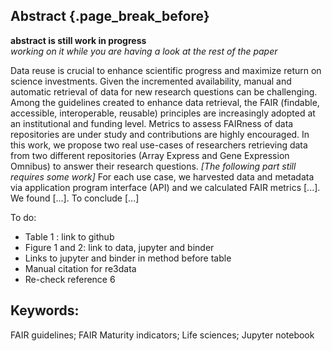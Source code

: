 ## Abstract {.page_break_before}

**abstract is still work in progress**  
*working on it while you are having a look at the rest of the paper*

Data reuse is crucial to enhance scientific progress and maximize return on science investments.
Given the incremented availability, manual and automatic retrieval of data for new research questions can be challenging.
Among the guidelines created to enhance data retrieval, the FAIR (findable, accessible, interoperable, reusable) principles are increasingly adopted at an institutional and funding level.
Metrics to assess FAIRness of data repositories are under study and contributions are highly encouraged.
In this work, we propose two real use-cases of researchers retrieving data from two different repositories (Array Express and Gene Expression Omnibus) to answer their research questions.
*[The following part still requires some work]*  For each use case, we harvested data and metadata via application program interface (API) and we calculated FAIR metrics [...].
We found [...]. To conclude [...]

To do:

- Table 1 : link to github  
- Figure 1 and 2: link to data, jupyter and binder  
- Links to jupyter and binder in method before table  
- Manual citation for re3data  
- Re-check reference 6  

## Keywords:
FAIR guidelines; FAIR Maturity indicators; Life sciences; Jupyter notebook
